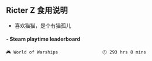 ## Ricter Z 食用说明
- 喜欢猫猫，是个冇猫孤儿

<!-- steam-box start -->
#### - Steam playtime leaderboard
```text
🎮 World of Warships                 🕘 293 hrs 8 mins
```
<!-- Powered by https://github.com/YouEclipse/steam-box . -->
<!-- steam-box end -->

